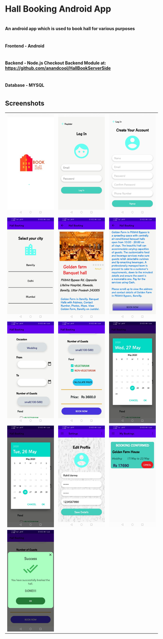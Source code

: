 # Hall Booking Android App
#
#
**An android app which is used to book hall for various purposes**
#
**Frontend - Android**
#
**Backend - Node.js Checkout Backend Module at: https://github.com/anandcool/HallBookServerSide** 
#
**Database - MYSQL**
#
#
## Screenshots

<table>
  <tr>
    <td><img src="https://github.com/shivang1305/bookHall-android/blob/master/Screenshots/Splash.jpeg"></td>
    <td><img src="https://github.com/shivang1305/bookHall-android/blob/master/Screenshots/Login.jpeg"></td>
    <td><img src="https://github.com/shivang1305/bookHall-android/blob/master/Screenshots/signup.jpeg"></td>
  </tr>
    <tr>
    <td><img src="https://github.com/shivang1305/bookHall-android/blob/master/Screenshots/City.jpeg"></td>
    <td><img src="https://github.com/shivang1305/bookHall-android/blob/master/Screenshots/Hall.jpeg"></td>
    <td><img src="https://github.com/shivang1305/bookHall-android/blob/master/Screenshots/Hall2.jpeg"></td>
  </tr>
  <tr>
    <td><img src="https://github.com/shivang1305/bookHall-android/blob/master/Screenshots/Booking1.jpeg"></td>
    <td><img src="https://github.com/shivang1305/bookHall-android/blob/master/Screenshots/Booking.jpeg"></td>
    <td><img src="https://github.com/shivang1305/bookHall-android/blob/master/Screenshots/StartDate.jpeg"></td>
  </tr>
  <tr>
    <td><img src="https://github.com/shivang1305/bookHall-android/blob/master/Screenshots/EndDate.jpeg"></td>
    <td><img src="https://github.com/shivang1305/bookHall-android/blob/master/Screenshots/Update.jpeg"></td>
    <td><img src="https://github.com/shivang1305/bookHall-android/blob/master/Screenshots/Receipt.jpeg"></td>
  </tr>
  <tr>
    <td><img src="https://github.com/shivang1305/bookHall-android/blob/master/Screenshots/SuccessDailog.jpeg"></td>
  </tr>
</table>
